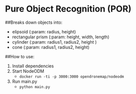 # Pure Object Recognition (POR)

##Breaks down objects into:
 - elipsoid (:param: radius, height)
 - rectangular prism (:param: height, width, length)
 - cylinder (:param: radius1, radius2, height )
 - cone (:param: radius1, radius2, height)

##How to use:
1. Install dependencies
2. Start  NodeODM
    * ```docker run -ti -p 3000:3000 opendronemap/nodeodm```
3. Run main.py
    * ```python main.py```







